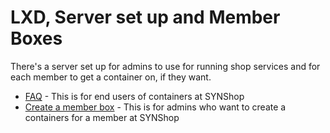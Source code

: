 # LXD, Server set up and Member Boxes

There's a server set up for admins to use for
running shop services and for each member to get a 
container on, if they want.


* [FAQ](member-boxes-faq.md) - This is for end users of containers at SYNShop
* [Create a member box](create-member-box.md) - This is for admins who want to create a containers for a member at SYNShop
